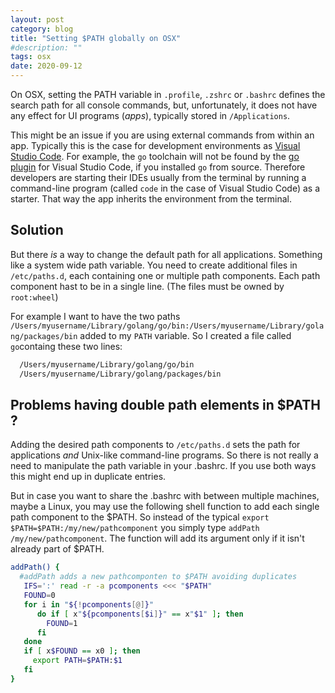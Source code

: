 ```yaml
---
layout: post
category: blog
title: "Setting $PATH globally on OSX"
#description: ""
tags: osx 
date: 2020-09-12
---
```



On OSX, setting the PATH variable in `.profile`, `.zshrc` or `.bashrc` defines the search path for all console commands, but, unfortunately, it does not have any effect for UI programs (_apps_), typically stored in `/Applications`.

This might be an issue if you are using external commands from within an app. Typically this is the case for development environments as [Visual Studio Code](https://code.visualstudio.com/). For example, the `go` toolchain will not be found by the [go plugin](https://code.visualstudio.com/docs/languages/go) for Visual Studio Code, if you installed `go` from source. Therefore developers are starting their IDEs usually from the terminal by running a command-line program (called `code` in the case of Visual Studio Code) as a starter. That way the app inherits the environment from the terminal. 

## Solution

But there _is_ a way to change the default path for all applications. Something like a system wide path variable. You need to create additional files in `/etc/paths.d`, each containing one or multiple path components. Each path component hast to be in a single line. (The files must be owned by `root:wheel`)

For example I want to have the two paths `/Users/myusername/Library/golang/go/bin:/Users/myusername/Library/golang/packages/bin` added to my `PATH` variable. So I created a file called `go`containg these two lines:

```bash
  /Users/myusername/Library/golang/go/bin
  /Users/myusername/Library/golang/packages/bin
``` 

## Problems having double path elements in $PATH ?

Adding the desired path components to `/etc/paths.d` sets the path for applications _and_ Unix-like command-line programs. So there is not really a need to manipulate the path variable in your .bashrc. If you use both ways this might end up in duplicate entries.

But in case you want to share the .bashrc with between multiple machines, maybe a Linux, you may use the following shell function to add each single path component to the $PATH.
So instead of the typical `export $PATH=$PATH:/my/new/pathcomponent` you simply type `addPath /my/new/pathcomponent`. The function will add its argument only if it isn't already part of $PATH.

```bash
addPath() {
  #addPath adds a new pathcomponten to $PATH avoiding duplicates
   IFS=':' read -r -a pcomponents <<< "$PATH"
   FOUND=0
   for i in "${!pcomponents[@]}"
      do if [ x"${pcomponents[$i]}" == x"$1" ]; then
        FOUND=1
      fi
   done
   if [ x$FOUND == x0 ]; then
     export PATH=$PATH:$1
   fi
}
```